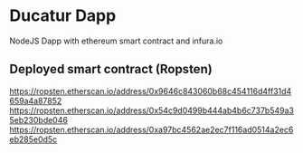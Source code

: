 # Ducatur Dapp
NodeJS Dapp with ethereum smart contract and infura.io

## Deployed smart contract (Ropsten)
https://ropsten.etherscan.io/address/0x9646c843060b68c454116d4ff31d4659a4a87852
https://ropsten.etherscan.io/address/0x54c9d0499b444ab4b6c737b549a35eb230bde046
https://ropsten.etherscan.io/address/0xa97bc4562ae2ec7f116ad0514a2ec6eb285e0d5c
